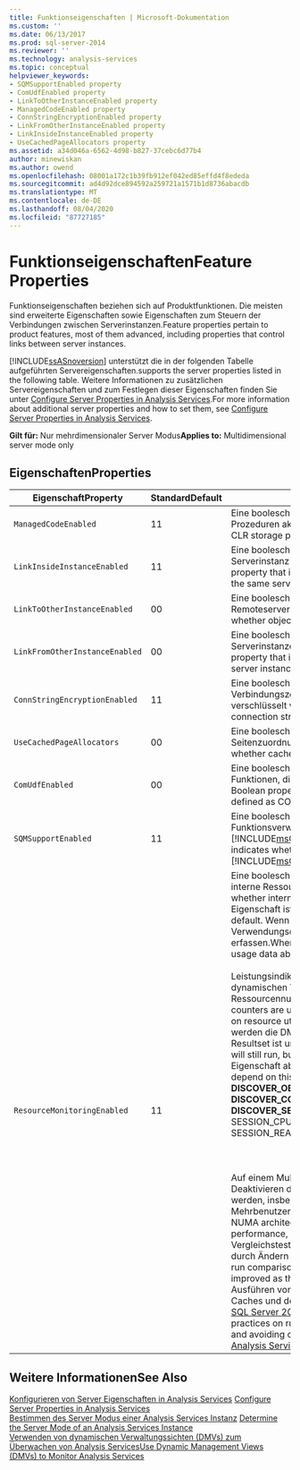 ```yaml
---
title: Funktionseigenschaften | Microsoft-Dokumentation
ms.custom: ''
ms.date: 06/13/2017
ms.prod: sql-server-2014
ms.reviewer: ''
ms.technology: analysis-services
ms.topic: conceptual
helpviewer_keywords:
- SQMSupportEnabled property
- ComUdfEnabled property
- LinkToOtherInstanceEnabled property
- ManagedCodeEnabled property
- ConnStringEncryptionEnabled property
- LinkFromOtherInstanceEnabled property
- LinkInsideInstanceEnabled property
- UseCachedPageAllocators property
ms.assetid: a34d046a-6562-4d98-b827-37cebc6d77b4
author: minewiskan
ms.author: owend
ms.openlocfilehash: 08001a172c1b39fb912ef042ed85effd4f8ededa
ms.sourcegitcommit: ad4d92dce894592a259721a1571b1d8736abacdb
ms.translationtype: MT
ms.contentlocale: de-DE
ms.lasthandoff: 08/04/2020
ms.locfileid: "87727185"
---
```

# <a name="feature-properties"></a><span data-ttu-id="2e814-102">Funktionseigenschaften</span><span class="sxs-lookup"><span data-stu-id="2e814-102">Feature Properties</span></span>
  <span data-ttu-id="2e814-103">Funktionseigenschaften beziehen sich auf Produktfunktionen. Die meisten sind erweiterte Eigenschaften sowie Eigenschaften zum Steuern der Verbindungen zwischen Serverinstanzen.</span><span class="sxs-lookup"><span data-stu-id="2e814-103">Feature properties pertain to product features, most of them advanced, including properties that control links between server instances.</span></span>  
  
 [!INCLUDE[ssASnoversion](../../includes/ssasnoversion-md.md)] <span data-ttu-id="2e814-104">unterstützt die in der folgenden Tabelle aufgeführten Servereigenschaften.</span><span class="sxs-lookup"><span data-stu-id="2e814-104">supports the server properties listed in the following table.</span></span> <span data-ttu-id="2e814-105">Weitere Informationen zu zusätzlichen Servereigenschaften und zum Festlegen dieser Eigenschaften finden Sie unter [Configure Server Properties in Analysis Services](server-properties-in-analysis-services.md).</span><span class="sxs-lookup"><span data-stu-id="2e814-105">For more information about additional server properties and how to set them, see [Configure Server Properties in Analysis Services](server-properties-in-analysis-services.md).</span></span>  
  
 <span data-ttu-id="2e814-106">**Gilt für:** Nur mehrdimensionaler Server Modus</span><span class="sxs-lookup"><span data-stu-id="2e814-106">**Applies to:** Multidimensional server mode only</span></span>  
  
## <a name="properties"></a><span data-ttu-id="2e814-107">Eigenschaften</span><span class="sxs-lookup"><span data-stu-id="2e814-107">Properties</span></span>  
  
|<span data-ttu-id="2e814-108">Eigenschaft</span><span class="sxs-lookup"><span data-stu-id="2e814-108">Property</span></span>|<span data-ttu-id="2e814-109">Standard</span><span class="sxs-lookup"><span data-stu-id="2e814-109">Default</span></span>|<span data-ttu-id="2e814-110">BESCHREIBUNG</span><span class="sxs-lookup"><span data-stu-id="2e814-110">Description</span></span>|  
|--------------|-------------|-----------------|  
|`ManagedCodeEnabled`|<span data-ttu-id="2e814-111">1</span><span class="sxs-lookup"><span data-stu-id="2e814-111">1</span></span>|<span data-ttu-id="2e814-112">Eine boolesche Eigenschaft, die anzeigt, ob CLR-gespeicherte Prozeduren aktiviert sind.</span><span class="sxs-lookup"><span data-stu-id="2e814-112">A Boolean property that indicates whether CLR storage procedures are enabled.</span></span>|  
|`LinkInsideInstanceEnabled`|<span data-ttu-id="2e814-113">1</span><span class="sxs-lookup"><span data-stu-id="2e814-113">1</span></span>|<span data-ttu-id="2e814-114">Eine boolesche Eigenschaft, die anzeigt, ob innerhalb derselben Serverinstanz ein verknüpftes Objekt erstellt werden kann.</span><span class="sxs-lookup"><span data-stu-id="2e814-114">A Boolean property that indicates whether a linked object can be created inside the same server instance.</span></span>|  
|`LinkToOtherInstanceEnabled`|<span data-ttu-id="2e814-115">0</span><span class="sxs-lookup"><span data-stu-id="2e814-115">0</span></span>|<span data-ttu-id="2e814-116">Eine boolesche Eigenschaft, die anzeigt, ob ein Link mit Objekten auf Remoteservern möglich ist.</span><span class="sxs-lookup"><span data-stu-id="2e814-116">A Boolean property that indicates whether objects on remote servers can be linked to.</span></span>|  
|`LinkFromOtherInstanceEnabled`|<span data-ttu-id="2e814-117">0</span><span class="sxs-lookup"><span data-stu-id="2e814-117">0</span></span>|<span data-ttu-id="2e814-118">Eine boolesche Eigenschaft, die anzeigt, ob von anderen Serverinstanzen aus ein Link mit Objekten möglich ist.</span><span class="sxs-lookup"><span data-stu-id="2e814-118">A Boolean property that indicates whether objects can be linked to from other server instances.</span></span>|  
|`ConnStringEncryptionEnabled`|<span data-ttu-id="2e814-119">1</span><span class="sxs-lookup"><span data-stu-id="2e814-119">1</span></span>|<span data-ttu-id="2e814-120">Eine boolesche Eigenschaft, die anzeigt, ob die Verbindungszeichenfolge in der Serverkonfigurationsdatei verschlüsselt wird.</span><span class="sxs-lookup"><span data-stu-id="2e814-120">A Boolean property that indicates whether the connection string is encrypted in the server configuration file.</span></span>|  
|`UseCachedPageAllocators`|<span data-ttu-id="2e814-121">0</span><span class="sxs-lookup"><span data-stu-id="2e814-121">0</span></span>|<span data-ttu-id="2e814-122">Eine boolesche Eigenschaft, die anzeigt, ob zwischengespeicherte Seitenzuordnungen aktiviert sind.</span><span class="sxs-lookup"><span data-stu-id="2e814-122">A Boolean property that indicates whether cached page allocators are enabled.</span></span>|  
|`ComUdfEnabled`|<span data-ttu-id="2e814-123">0</span><span class="sxs-lookup"><span data-stu-id="2e814-123">0</span></span>|<span data-ttu-id="2e814-124">Eine boolesche Eigenschaft, die angibt, ob benutzerdefinierte Funktionen, die als COM-Objekte definiert sind, aktiviert sind.</span><span class="sxs-lookup"><span data-stu-id="2e814-124">A Boolean property that indicates whether user-defined functions defined as COM objects are enabled.</span></span>|  
|`SQMSupportEnabled`|<span data-ttu-id="2e814-125">1</span><span class="sxs-lookup"><span data-stu-id="2e814-125">1</span></span>|<span data-ttu-id="2e814-126">Eine boolesche Eigenschaft, die anzeigt, ob Fehler- und Funktionsverwendungsberichte automatisch an [!INCLUDE[msCoName](../../includes/msconame-md.md)] gesendet werden.</span><span class="sxs-lookup"><span data-stu-id="2e814-126">A Boolean property that indicates whether error and feature usage reports are sent to [!INCLUDE[msCoName](../../includes/msconame-md.md)] automatically.</span></span>|  
|`ResourceMonitoringEnabled`|<span data-ttu-id="2e814-127">1</span><span class="sxs-lookup"><span data-stu-id="2e814-127">1</span></span>|<span data-ttu-id="2e814-128">Eine boolesche Eigenschaft, die angibt, ob Leistungsindikatoren für interne Ressourcen aktiviert sind.</span><span class="sxs-lookup"><span data-stu-id="2e814-128">A Boolean property that indicates whether internal resource monitoring counters are enabled.</span></span> <span data-ttu-id="2e814-129">Diese Eigenschaft ist standardmäßig aktiviert.</span><span class="sxs-lookup"><span data-stu-id="2e814-129">This property is on by default.</span></span> <span data-ttu-id="2e814-130">Wenn sie aktiviert ist, können Leistungsindikatoren Verwendungsdaten zu CPU, Arbeitsspeicher und E/A-Aktivität erfassen.</span><span class="sxs-lookup"><span data-stu-id="2e814-130">When enabled, this property allows counters to collect usage data about CPU, memory, and I/O activity.</span></span><br /><br /> <span data-ttu-id="2e814-131">Leistungsindikatoren für interne Ressourcen werden von dynamischen Verwaltungssichten (DMV) verwendet, die die Ressourcennutzung protokollieren.</span><span class="sxs-lookup"><span data-stu-id="2e814-131">Internal resource monitoring counters are used by Dynamic Management Views (DMV) that report on resource utilization.</span></span> <span data-ttu-id="2e814-132">Wenn Sie diese Eigenschaft deaktivieren, werden die DMV-Abfragen zwar immer noch ausgeführt, aber das Resultset ist ungültig.</span><span class="sxs-lookup"><span data-stu-id="2e814-132">If you disable this property, the DMV queries will still run, but the result set will be invalid.</span></span> <span data-ttu-id="2e814-133">DMVs, die von dieser Eigenschaft abhängig sind, schließen Folgendes ein:</span><span class="sxs-lookup"><span data-stu-id="2e814-133">DMVs that depend on this property include the following:</span></span><br /><span data-ttu-id="2e814-134">**DISCOVER_OBJECT_ACTIVITY**</span><span class="sxs-lookup"><span data-stu-id="2e814-134">**DISCOVER_OBJECT_ACTIVITY**</span></span><br /><span data-ttu-id="2e814-135">**DISCOVER_COMMAND_OBJECTS**</span><span class="sxs-lookup"><span data-stu-id="2e814-135">**DISCOVER_COMMAND_OBJECTS**</span></span><br /><span data-ttu-id="2e814-136">**DISCOVER_SESSIONS** (für SESSION_READS, SESSION_WRITES, SESSION_CPU_TIME_MS)</span><span class="sxs-lookup"><span data-stu-id="2e814-136">**DISCOVER_SESSIONS** (for SESSION_READS, SESSION_WRITES, SESSION_CPU_TIME_MS)</span></span><br /><br /> <br /><br /> <span data-ttu-id="2e814-137">Auf einem Multikern-System mit NUMA-Architektur kann durch Deaktivieren dieser Eigenschaft die Abfrageleistung verbessert werden, insbesondere für hohe Mehrbenutzerarbeitsauslastungen.</span><span class="sxs-lookup"><span data-stu-id="2e814-137">On a multi-core system that uses NUMA architecture, disabling this property can improve query performance, particularly for high multi-user workloads.</span></span> <span data-ttu-id="2e814-138">Sie müssen Vergleichstests ausführen, um zu bestimmen, ob die Abfrageleistung durch Ändern dieser Eigenschaft verbessert wird.</span><span class="sxs-lookup"><span data-stu-id="2e814-138">You will need to run comparison tests to determine whether query performance is improved as the result of changing this property.</span></span> <span data-ttu-id="2e814-139">Best Practices zum Ausführen von Vergleichstests, einschließlich des Löschens des Caches und des Vermeidens von häufigen Fehlern, finden Sie im [SQL Server 2008 R2 Analysis Services-Vorgangshandbuch](https://go.microsoft.com/fwlink/?LinkID=225539).</span><span class="sxs-lookup"><span data-stu-id="2e814-139">For best practices on running comparison tests, including clearing the cache and avoiding common mistakes, see the [SQL Server 2008 R2 Analysis Services Operations Guide](https://go.microsoft.com/fwlink/?LinkID=225539).</span></span>|  
  
## <a name="see-also"></a><span data-ttu-id="2e814-140">Weitere Informationen</span><span class="sxs-lookup"><span data-stu-id="2e814-140">See Also</span></span>  
 <span data-ttu-id="2e814-141">[Konfigurieren von Server Eigenschaften in Analysis Services](server-properties-in-analysis-services.md) </span><span class="sxs-lookup"><span data-stu-id="2e814-141">[Configure Server Properties in Analysis Services](server-properties-in-analysis-services.md) </span></span>  
 <span data-ttu-id="2e814-142">[Bestimmen des Server Modus einer Analysis Services Instanz](../instances/determine-the-server-mode-of-an-analysis-services-instance.md) </span><span class="sxs-lookup"><span data-stu-id="2e814-142">[Determine the Server Mode of an Analysis Services Instance](../instances/determine-the-server-mode-of-an-analysis-services-instance.md) </span></span>  
 [<span data-ttu-id="2e814-143">Verwenden von dynamischen Verwaltungssichten &#40;DMVs&#41; zum Überwachen von Analysis Services</span><span class="sxs-lookup"><span data-stu-id="2e814-143">Use Dynamic Management Views &#40;DMVs&#41; to Monitor Analysis Services</span></span>](../instances/use-dynamic-management-views-dmvs-to-monitor-analysis-services.md)  
  
  
